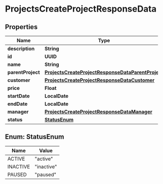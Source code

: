 

# ProjectsCreateProjectResponseData


## Properties

| Name | Type | Description | Notes |
|------------ | ------------- | ------------- | -------------|
|**description** | **String** |  |  [optional] |
|**id** | **UUID** |  |  [optional] |
|**name** | **String** |  |  [optional] |
|**parentProject** | [**ProjectsCreateProjectResponseDataParentProject**](ProjectsCreateProjectResponseDataParentProject.md) |  |  [optional] |
|**customer** | [**ProjectsCreateProjectResponseDataCustomer**](ProjectsCreateProjectResponseDataCustomer.md) |  |  [optional] |
|**price** | **Float** |  |  [optional] |
|**startDate** | **LocalDate** |  |  [optional] |
|**endDate** | **LocalDate** |  |  [optional] |
|**manager** | [**ProjectsCreateProjectResponseDataManager**](ProjectsCreateProjectResponseDataManager.md) |  |  [optional] |
|**status** | [**StatusEnum**](#StatusEnum) |  |  [optional] |



## Enum: StatusEnum

| Name | Value |
|---- | -----|
| ACTIVE | &quot;active&quot; |
| INACTIVE | &quot;inactive&quot; |
| PAUSED | &quot;paused&quot; |



